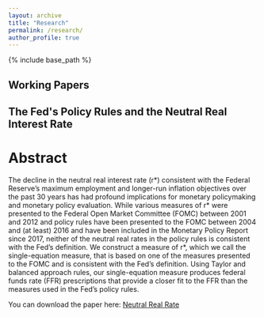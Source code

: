 ```yaml
---
layout: archive
title: "Research"
permalink: /research/
author_profile: true
---
```


{% include base_path %}

Working Papers
--

## The Fed's Policy Rules and the Neutral Real Interest Rate
# Abstract

The decline in the neutral real interest rate (r*) consistent with the Federal Reserve’s maximum employment and longer-run inflation objectives over the past 30 years has had profound implications for monetary policymaking and monetary policy evaluation. While various measures of r* were presented to the Federal Open Market Committee (FOMC) between 2001 and 2012 and policy rules have been presented to the FOMC between 2004 and (at least) 2016 and have been included in the Monetary Policy Report since 2017, neither of the neutral real rates in the policy rules is consistent with the Fed’s definition. We construct a measure of r*, which we call the single-equation measure, that is based on one of the measures presented to the FOMC and is consistent with the Fed’s definition. Using Taylor and balanced approach rules, our single-equation measure produces federal funds rate (FFR) prescriptions that provide a closer fit to the FFR than the measures used in the Fed’s policy rules.

You can download the paper here: [Neutral Real Rate](http://erikacallicott.github.io/files/NeutralRealRate_11022022.pdf)

